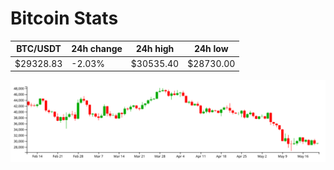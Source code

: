 # Bitcoin Stats

BTC/USDT|24h change|24h high|24h low|
|---|---|---|---|
|$29328.83|-2.03%|$30535.40|$28730.00|

<img src="./chart.svg">

